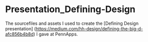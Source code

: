 # Presentation_Defining-Design
The sourcefiles and assets I used to create the [Defining Design presentation] (https://medium.com/hh-design/defining-the-big-d-afc856b4b8d) I gave at PennApps.



